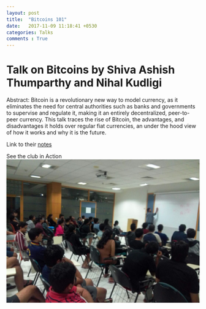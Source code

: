```yaml
---
layout: post
title:  "Bitcoins 101"
date:   2017-11-09 11:18:41 +0530
categories: Talks
comments : True
---
```

# Talk on Bitcoins by Shiva Ashish Thumparthy and Nihal Kudligi

Abstract: Bitcoin is a revolutionary new way to model currency, as it eliminates the need for central authorities such as banks and governments to supervise and regulate it, making it an entirely decentralized, peer-to-peer currency. This talk traces the rise of Bitcoin, the advantages, and disadvantages it holds over regular fiat currencies, an under the hood view of how it works and why it is the future.


Link to their [notes](/pdfs/Bitcoin101-Ashish.pdf)

See the club in Action
![Club in action](/images/Bitcoins-101.jpeg)
